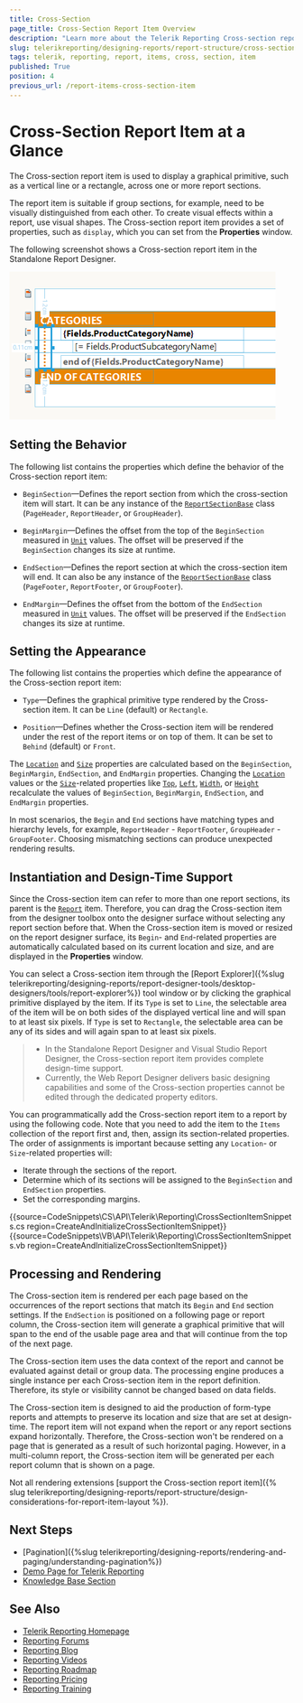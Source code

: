 ```yaml
---
title: Cross-Section 
page_title: Cross-Section Report Item Overview
description: "Learn more about the Telerik Reporting Cross-section report item, how to set its appearance and behavior with the designers that support it and with code."
slug: telerikreporting/designing-reports/report-structure/cross-section-item
tags: telerik, reporting, report, items, cross, section, item
published: True
position: 4
previous_url: /report-items-cross-section-item
---
```


# Cross-Section Report Item at a Glance

The Cross-section report item is used to display a graphical primitive, such as a vertical line or a rectangle, across one or more report sections.

The report item is suitable if group sections, for example, need to be visually distinguished from each other. To create visual effects within a report, use visual shapes. The Cross-section report item provides a set of properties, such as `display`, which you can set from the **Properties** window.

The following screenshot shows a Cross-section report item in the Standalone Report Designer.

![Cross-section report item between the Report Header and Report Footer in the Standalone Report Designer](images/report-items-cross-section-item.png)

## Setting the Behavior

The following list contains the properties which define the behavior of the Cross-section report item:

* `BeginSection`&mdash;Defines the report section from which the cross-section item will start. It can be any instance of the [`ReportSectionBase`](/api/Telerik.Reporting.ReportSectionBase) class (`PageHeader`, `ReportHeader`, or `GroupHeader`).

* `BeginMargin`&mdash;Defines the offset from the top of the `BeginSection` measured in [`Unit`](/api/Telerik.Reporting.Drawing.Unit) values. The offset will be preserved if the `BeginSection` changes its size at runtime.

* `EndSection`&mdash;Defines the report section at which the cross-section item will end. It can also be any instance of the [`ReportSectionBase`](/api/Telerik.Reporting.ReportSectionBase) class (`PageFooter`, `ReportFooter`, or `GroupFooter`).

* `EndMargin`&mdash;Defines the offset from the bottom of the `EndSection` measured in [`Unit`](/api/Telerik.Reporting.Drawing.Unit) values. The offset will be preserved if the `EndSection` changes its size at runtime.

## Setting the Appearance

The following list contains the properties which define the appearance of the Cross-section report item:

* `Type`&mdash;Defines the graphical primitive type rendered by the Cross-section item. It can be `Line` (default) or `Rectangle`.

* `Position`&mdash;Defines whether the Cross-section item will be rendered under the rest of the report items or on top of them. It can be set to `Behind` (default) or `Front`.

The [`Location`](/api/Telerik.Reporting.ReportItem#Telerik_Reporting_ReportItem_Location) and [`Size`](/api/Telerik.Reporting.ReportItem#Telerik_Reporting_ReportItem_Size) properties are calculated based on the `BeginSection`, `BeginMargin`, `EndSection`, and `EndMargin` properties. Changing the [`Location`](/api/Telerik.Reporting.ReportItem#Telerik_Reporting_ReportItem_Location) values or the [`Size`](/api/Telerik.Reporting.ReportItem#Telerik_Reporting_ReportItem_Size)-related properties like [`Top`](/api/Telerik.Reporting.ReportItem#Telerik_Reporting_ReportItem_Top), [`Left`](/api/Telerik.Reporting.ReportItem#Telerik_Reporting_ReportItem_Left), [`Width`](/api/Telerik.Reporting.ReportItem#Telerik_Reporting_ReportItem_Width), or [`Height`](/api/Telerik.Reporting.ReportItem#Telerik_Reporting_ReportItem_Height) recalculate the values of `BeginSection`, `BeginMargin`, `EndSection`, and `EndMargin` properties.

In most scenarios, the `Begin` and `End` sections have matching types and hierarchy levels, for example, `ReportHeader` - `ReportFooter`, `GroupHeader` - `GroupFooter`. Choosing mismatching sections can produce unexpected rendering results.

## Instantiation and Design-Time Support

Since the Cross-section item can refer to more than one report sections, its parent is the [`Report`](/api/Telerik.Reporting.Report) item. Therefore, you can drag the Cross-section item from the designer toolbox onto the designer surface without selecting any report section before that. When the Cross-section item is moved or resized on the report designer surface, its `Begin`- and `End`-related properties are automatically calculated based on its current location and size, and are displayed in the **Properties** window.

You can select a Cross-section item through the [Report Explorer]({%slug telerikreporting/designing-reports/report-designer-tools/desktop-designers/tools/report-explorer%}) tool window or by clicking the graphical primitive displayed by the item. If its `Type` is set to `Line`, the selectable area of the item will be on both sides of the displayed vertical line and will span to at least six pixels. If `Type` is set to `Rectangle`, the selectable area can be any of its sides and will again span to at least six pixels.

>* In the Standalone Report Designer and Visual Studio Report Designer, the Cross-section report item provides complete design-time support.
>* Currently, the Web Report Designer delivers basic designing capabilities and some of the Cross-section properties cannot be edited through the dedicated property editors.


You can programmatically add the Cross-section report item to a report by using the following code. Note that you need to add the item to the `Items` collection of the report first and, then, assign its section-related properties. The order of assignments is important because setting any `Location`- or `Size`-related properties will:

* Iterate through the sections of the report.
* Determine which of its sections will be assigned to the `BeginSection` and `EndSection` properties.
* Set the corresponding margins.

{{source=CodeSnippets\CS\API\Telerik\Reporting\CrossSectionItemSnippets.cs region=CreateAndInitializeCrossSectionItemSnippet}}
{{source=CodeSnippets\VB\API\Telerik\Reporting\CrossSectionItemSnippets.vb region=CreateAndInitializeCrossSectionItemSnippet}}


## Processing and Rendering

The Cross-section item is rendered per each page based on the occurrences of the report sections that match its `Begin` and `End` section settings. If the `EndSection` is positioned on a following page or report column, the Cross-section item will generate a graphical primitive that will span to the end of the usable page area and that will continue from the top of the next page.

The Cross-section item uses the data context of the report and cannot be evaluated against detail or group data. The processing engine produces a single instance per each Cross-section item in the report definition. Therefore, its style or visibility cannot be changed based on data fields.

The Cross-section item is designed to aid the production of form-type reports and attempts to preserve its location and size that are set at design-time. The report item will not expand when the report or any report sections expand horizontally. Therefore, the Cross-section won't be rendered on a page that is generated as a result of such horizontal paging. However, in a multi-column report, the Cross-section item will be generated per each report column that is shown on a page.

Not all rendering extensions [support the Cross-section report item]({% slug telerikreporting/designing-reports/report-structure/design-considerations-for-report-item-layout %}).

## Next Steps

* [Pagination]({%slug telerikreporting/designing-reports/rendering-and-paging/understanding-pagination%})
* [Demo Page for Telerik Reporting](https://demos.telerik.com/reporting)
* [Knowledge Base Section](/knowledge-base)

## See Also

* [Telerik Reporting Homepage](https://www.telerik.com/products/reporting)
* [Reporting Forums](https://www.telerik.com/forums/reporting)
* [Reporting Blog](https://www.telerik.com/blogs/tag/reporting)
* [Reporting Videos](https://www.telerik.com/videos/reporting)
* [Reporting Roadmap](https://www.telerik.com/support/whats-new/reporting/roadmap)
* [Reporting Pricing](https://www.telerik.com/purchase/individual/reporting)
* [Reporting Training](https://learn.telerik.com/learn/course/external/view/elearning/19/reporting-report-server-training)
